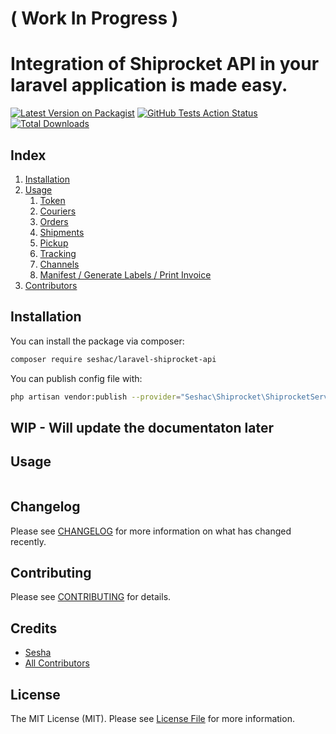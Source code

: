 # ( Work In Progress )

# Integration of Shiprocket API in your laravel application is made easy.

[![Latest Version on Packagist](https://img.shields.io/packagist/v/seshac/laravel-shiprocket-api.svg?style=flat-square)](https://packagist.org/packages/sesha/laravel-shiprocket-api)
[![GitHub Tests Action Status](https://img.shields.io/github/workflow/status/seshac/laravel-shiprocket-api/run-tests?label=tests)](https://github.com/sesha/laravel-shiprocket-api/actions?query=workflow%3Arun-tests+branch%3Amaster)
[![Total Downloads](https://img.shields.io/packagist/dt/sesha/laravel-shiprocket-api.svg?style=flat-square)](https://packagist.org/packages/seshac/laravel-shiprocket-api)


## Index
1. [Installation](https://github.com/seshac/laravel-shiprocket-api#installation)
2. [Usage](https://github.com/seshac/laravel-shiprocket-api#installation)
    1. [Token](https://github.com/seshac/laravel-shiprocket-api#Token)
    2. [Couriers](https://github.com/seshac/laravel-shiprocket-api#Couriers)
    3. [Orders](https://github.com/seshac/laravel-shiprocket-api#Orders)
    4. [Shipments](https://github.com/seshac/laravel-shiprocket-api#Shipments)
    5. [Pickup](https://github.com/seshac/laravel-shiprocket-api#Pickup)
    6. [Tracking](https://github.com/seshac/laravel-shiprocket-api#Tracking)
    7. [Channels](https://github.com/seshac/laravel-shiprocket-api#Channels)
    7. [Manifest / Generate Labels / Print Invoice](https://github.com/seshac/laravel-shiprocket-api#Generate)  
3. [Contributors](https://github.com/seshac/laravel-shiprocket-api#contributors)


## Installation

You can install the package via composer:

```bash
composer require seshac/laravel-shiprocket-api
```

You can publish config file with:

```bash
php artisan vendor:publish --provider="Seshac\Shiprocket\ShiprocketServiceProvider" --tag="config"
```

## WIP - Will update the documentaton later


## Usage

``` php
```

## Changelog

Please see [CHANGELOG](CHANGELOG.md) for more information on what has changed recently.

## Contributing

Please see [CONTRIBUTING](CONTRIBUTING.md) for details.

## Credits

- [Sesha](https://github.com/seshac)
- [All Contributors](../../contributors)

## License

The MIT License (MIT). Please see [License File](LICENSE) for more information.
